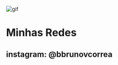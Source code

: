 
<div allign="center">
  
![gif](https://github.com/BrunoVieira1/BrunoVieira1/assets/133697267/03546f2e-a694-49a2-80f2-7793e5684a6a)

</div>
<h1>
                    Minhas Redes
</h1>
<h2>
                    instagram: @bbrunovcorrea
</h2>
     

<!--
**BrunoVieira1/BrunoVieira1** is a ✨ _special_ ✨ repository because its `README.md` (this file) appears on your GitHub profile.

Here are some ideas to get you started:

- 🔭 I’m currently working on ...
- 🌱 I’m currently learning ...
- 👯 I’m looking to collaborate on ...
- 🤔 I’m looking for help with ...
- 💬 Ask me about ...
- 📫 How to reach me: ...
- 😄 Pronouns: ...
- ⚡ Fun fact: ...
-->
